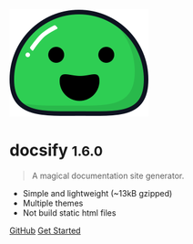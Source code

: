 ![logo](_media/icon.svg)

# docsify <small>1.6.0</small>

> A magical documentation site generator.

- Simple and lightweight (~13kB gzipped)
- Multiple themes
- Not build static html files


[GitHub](https://github.com/QingWei-Li/docsify/)
[Get Started](#quick-start)
